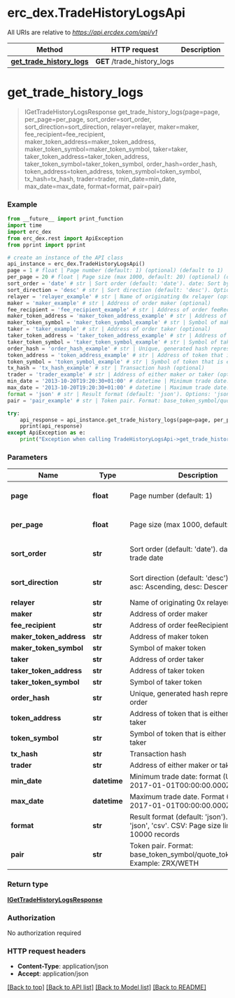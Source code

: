 # erc_dex.TradeHistoryLogsApi

All URIs are relative to *https://api.ercdex.com/api/v1*

Method | HTTP request | Description
------------- | ------------- | -------------
[**get_trade_history_logs**](TradeHistoryLogsApi.md#get_trade_history_logs) | **GET** /trade_history_logs | 


# **get_trade_history_logs**
> IGetTradeHistoryLogsResponse get_trade_history_logs(page=page, per_page=per_page, sort_order=sort_order, sort_direction=sort_direction, relayer=relayer, maker=maker, fee_recipient=fee_recipient, maker_token_address=maker_token_address, maker_token_symbol=maker_token_symbol, taker=taker, taker_token_address=taker_token_address, taker_token_symbol=taker_token_symbol, order_hash=order_hash, token_address=token_address, token_symbol=token_symbol, tx_hash=tx_hash, trader=trader, min_date=min_date, max_date=max_date, format=format, pair=pair)



### Example
```python
from __future__ import print_function
import time
import erc_dex
from erc_dex.rest import ApiException
from pprint import pprint

# create an instance of the API class
api_instance = erc_dex.TradeHistoryLogsApi()
page = 1 # float | Page number (default: 1) (optional) (default to 1)
per_page = 20 # float | Page size (max 1000, default: 20) (optional) (default to 20)
sort_order = 'date' # str | Sort order (default: 'date'). date: Sort by trade date (optional) (default to date)
sort_direction = 'desc' # str | Sort direction (default: 'desc'). Options: asc: Ascending, desc: Descending (optional) (default to desc)
relayer = 'relayer_example' # str | Name of originating 0x relayer (optional)
maker = 'maker_example' # str | Address of order maker (optional)
fee_recipient = 'fee_recipient_example' # str | Address of order feeRecipient (optional)
maker_token_address = 'maker_token_address_example' # str | Address of maker token (optional)
maker_token_symbol = 'maker_token_symbol_example' # str | Symbol of maker token (optional)
taker = 'taker_example' # str | Address of order taker (optional)
taker_token_address = 'taker_token_address_example' # str | Address of taker token (optional)
taker_token_symbol = 'taker_token_symbol_example' # str | Symbol of taker token (optional)
order_hash = 'order_hash_example' # str | Unique, generated hash representing 0x order (optional)
token_address = 'token_address_example' # str | Address of token that is either maker or taker (optional)
token_symbol = 'token_symbol_example' # str | Symbol of token that is either maker or taker (optional)
tx_hash = 'tx_hash_example' # str | Transaction hash (optional)
trader = 'trader_example' # str | Address of either maker or taker (optional)
min_date = '2013-10-20T19:20:30+01:00' # datetime | Minimum trade date: format (UTC): 2017-01-01T00:00:00.000Z (optional)
max_date = '2013-10-20T19:20:30+01:00' # datetime | Maximum trade date. Format (UTC): 2017-01-01T00:00:00.000Z (optional)
format = 'json' # str | Result format (default: 'json'). Options: 'json', 'csv'. CSV: Page size limited to 10000 records (optional) (default to json)
pair = 'pair_example' # str | Token pair. Format: base_token_symbol/quote_token_symbol. Example: ZRX/WETH (optional)

try:
    api_response = api_instance.get_trade_history_logs(page=page, per_page=per_page, sort_order=sort_order, sort_direction=sort_direction, relayer=relayer, maker=maker, fee_recipient=fee_recipient, maker_token_address=maker_token_address, maker_token_symbol=maker_token_symbol, taker=taker, taker_token_address=taker_token_address, taker_token_symbol=taker_token_symbol, order_hash=order_hash, token_address=token_address, token_symbol=token_symbol, tx_hash=tx_hash, trader=trader, min_date=min_date, max_date=max_date, format=format, pair=pair)
    pprint(api_response)
except ApiException as e:
    print("Exception when calling TradeHistoryLogsApi->get_trade_history_logs: %s\n" % e)
```

### Parameters

Name | Type | Description  | Notes
------------- | ------------- | ------------- | -------------
 **page** | **float**| Page number (default: 1) | [optional] [default to 1]
 **per_page** | **float**| Page size (max 1000, default: 20) | [optional] [default to 20]
 **sort_order** | **str**| Sort order (default: &#39;date&#39;). date: Sort by trade date | [optional] [default to date]
 **sort_direction** | **str**| Sort direction (default: &#39;desc&#39;). Options: asc: Ascending, desc: Descending | [optional] [default to desc]
 **relayer** | **str**| Name of originating 0x relayer | [optional] 
 **maker** | **str**| Address of order maker | [optional] 
 **fee_recipient** | **str**| Address of order feeRecipient | [optional] 
 **maker_token_address** | **str**| Address of maker token | [optional] 
 **maker_token_symbol** | **str**| Symbol of maker token | [optional] 
 **taker** | **str**| Address of order taker | [optional] 
 **taker_token_address** | **str**| Address of taker token | [optional] 
 **taker_token_symbol** | **str**| Symbol of taker token | [optional] 
 **order_hash** | **str**| Unique, generated hash representing 0x order | [optional] 
 **token_address** | **str**| Address of token that is either maker or taker | [optional] 
 **token_symbol** | **str**| Symbol of token that is either maker or taker | [optional] 
 **tx_hash** | **str**| Transaction hash | [optional] 
 **trader** | **str**| Address of either maker or taker | [optional] 
 **min_date** | **datetime**| Minimum trade date: format (UTC): 2017-01-01T00:00:00.000Z | [optional] 
 **max_date** | **datetime**| Maximum trade date. Format (UTC): 2017-01-01T00:00:00.000Z | [optional] 
 **format** | **str**| Result format (default: &#39;json&#39;). Options: &#39;json&#39;, &#39;csv&#39;. CSV: Page size limited to 10000 records | [optional] [default to json]
 **pair** | **str**| Token pair. Format: base_token_symbol/quote_token_symbol. Example: ZRX/WETH | [optional] 

### Return type

[**IGetTradeHistoryLogsResponse**](IGetTradeHistoryLogsResponse.md)

### Authorization

No authorization required

### HTTP request headers

 - **Content-Type**: application/json
 - **Accept**: application/json

[[Back to top]](#) [[Back to API list]](../README.md#documentation-for-api-endpoints) [[Back to Model list]](../README.md#documentation-for-models) [[Back to README]](../README.md)

